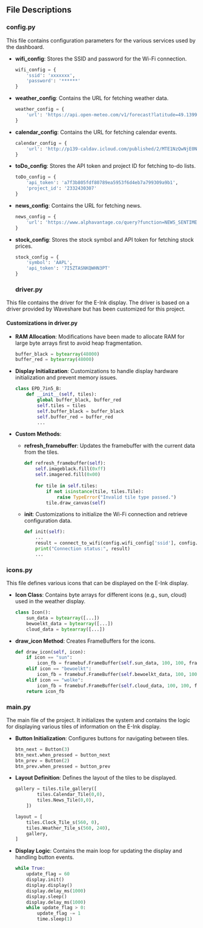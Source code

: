 ## File Descriptions

### config.py

This file contains configuration parameters for the various services used by the dashboard.

- **wifi_config**: Stores the SSID and password for the Wi-Fi connection.
  ```python
  wifi_config = {
      'ssid': 'xxxxxxx',
      'password': '******'
  }
  ```

- **weather_config**: Contains the URL for fetching weather data.
  ```python
  weather_config = {
      'url': 'https://api.open-meteo.com/v1/forecast?latitude=49.1399&longitude=9.2205&daily=weather_code,temperature_2m_max,temperature_2m_min'
  }
  ```

- **calendar_config**: Contains the URL for fetching calendar events.
  ```python
  calendar_config = {
      'url': 'http://p139-caldav.icloud.com/published/2/MTE1NzQwNjE0NzQxMTU3NDmLjpu4-S1Y9s3ZY6FOrrHnIwf0-kAOhn-6sr24tcTFaqodbcvwQ-1iUIyMWm_Q-QI6qieG29wXJSUU0hdN6JI'
  }
  ```

- **toDo_config**: Stores the API token and project ID for fetching to-do lists.
  ```python
  toDo_config = {
      'api_token': 'a7f3b805fdf80789ea5953f6d4eb7a799309a9b1',
      'project_id': '2332430307'
  }
  ```

- **news_config**: Contains the URL for fetching news.
  ```python
  news_config = {
      'url': 'https://www.alphavantage.co/query?function=NEWS_SENTIMENT&tickers=COIN,CRYPTO:BTC,FOREX:USD&time_from=20220410T0130&limit=10&apikey=7I5ZTASNKQWHN3PT'
  }
  ```

- **stock_config**: Stores the stock symbol and API token for fetching stock prices.
  ```python
  stock_config = {
      'symbol': 'AAPL',
      'api_token': '7I5ZTASNKQWHN3PT'
  }
  ```

  ### driver.py

This file contains the driver for the E-Ink display. The driver is based on a driver provided by Waveshare but has been customized for this project.

#### Customizations in driver.py

- **RAM Allocation**: Modifications have been made to allocate RAM for large byte arrays first to avoid heap fragmentation.
  ```python
  buffer_black = bytearray(48000)
  buffer_red = bytearray(48000)
  ```

- **Display Initialization**: Customizations to handle display hardware initialization and prevent memory issues.
  ```python
  class EPD_7in5_B:
      def __init__(self, tiles):
          global buffer_black, buffer_red
          self.tiles = tiles
          self.buffer_black = buffer_black
          self.buffer_red = buffer_red
          ...
  ```

- **Custom Methods**:
  - **refresh_framebuffer**: Updates the framebuffer with the current data from the tiles.
    ```python
    def refresh_framebuffer(self):
        self.imageblack.fill(0xff)
        self.imagered.fill(0x00)
        
        for tile in self.tiles:
            if not isinstance(tile, tiles.Tile):
                raise TypeError("Invalid tile type passed.")
            tile.draw_canvas(self)
    ```

  - **init**: Customizations to initialize the Wi-Fi connection and retrieve configuration data.
    ```python
    def init(self):
        ...
        result = connect_to_wifi(config.wifi_config['ssid'], config.wifi_config['password'])
        print("Connection status:", result)
        ...
    ```
### icons.py

This file defines various icons that can be displayed on the E-Ink display.

- **Icon Class**: Contains byte arrays for different icons (e.g., sun, cloud) used in the weather display.
  ```python
  class Icon():
      sun_data = bytearray([...])
      bewoelkt_data = bytearray([...])
      cloud_data = bytearray([...])
  ```

- **draw_icon Method**: Creates FrameBuffers for the icons.
  ```python
  def draw_icon(self, icon):
      if icon == "sun":
          icon_fb = framebuf.FrameBuffer(self.sun_data, 100, 100, framebuf.MONO_HLSB)
      elif icon == "bewoelkt":
          icon_fb = framebuf.FrameBuffer(self.bewoelkt_data, 100, 100, framebuf.MONO_HLSB)
      elif icon == "wolke":
          icon_fb = framebuf.FrameBuffer(self.cloud_data, 100, 100, framebuf.MONO_HLSB)
      return icon_fb
  ```
### main.py

The main file of the project. It initializes the system and contains the logic for displaying various tiles of information on the E-Ink display.

- **Button Initialization**: Configures buttons for navigating between tiles.
  ```python
  btn_next = Button(3)
  btn_next.when_pressed = button_next
  btn_prev = Button(2)
  btn_prev.when_pressed = button_prev
  ```

- **Layout Definition**: Defines the layout of the tiles to be displayed.
  ```python
  gallery = tiles.tile_gallery([
          tiles.Calendar_Tile(0,0),
          tiles.News_Tile(0,0),
      ])
  
  layout = [
      tiles.Clock_Tile_s(560, 0),
      tiles.Weather_Tile_s(560, 240),
      gallery,
  ]
  ```

- **Display Logic**: Contains the main loop for updating the display and handling button events.
  ```python
  while True:
      update_flag = 60
      display.init()
      display.display()
      display.delay_ms(1000)
      display.sleep()
      display.delay_ms(1000)
      while update_flag > 0:
          update_flag -= 1
          time.sleep(1)
  ```

